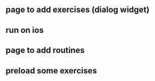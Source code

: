 ## page to add exercises (dialog widget)
## run on ios
## page to add routines 
## preload some exercises
